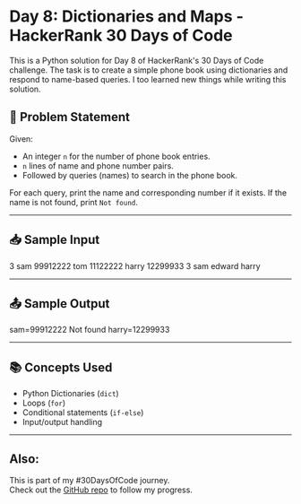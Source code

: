 # Day 8: Dictionaries and Maps - HackerRank 30 Days of Code

This is a Python solution for Day 8 of HackerRank's 30 Days of Code challenge. The task is to create a simple phone book using dictionaries and respond to name-based queries. I too learned new things while writing this solution.

## 🧠 Problem Statement

Given:

- An integer `n` for the number of phone book entries.
- `n` lines of name and phone number pairs.
- Followed by queries (names) to search in the phone book.

For each query, print the name and corresponding number if it exists. If the name is not found, print `Not found`.

---

## 📥 Sample Input
3
sam 99912222
tom 11122222
harry 12299933
3
sam
edward
harry


---

## 📤 Sample Output
sam=99912222
Not found
harry=12299933

---

## 📚 Concepts Used

- Python Dictionaries (`dict`)
- Loops (`for`)
- Conditional statements (`if-else`)
- Input/output handling

---

## Also:

This is part of my #30DaysOfCode journey.  
Check out the [GitHub repo](https://github.com/log-Null/HackerRank-30-day-challenge-solutions) to follow my progress.
